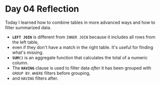 # Day 04 Reflection

Today I learned how to combine tables in more advanced ways and how to filter summarized data.

- **`LEFT JOIN`** is different from `INNER JOIN` because it includes all rows from the left table, 
- even if they don't have a match in the right table. It's useful for finding what's missing.
- **`SUM()`** is an aggregate function that calculates the total of a numeric column.
- The **`HAVING`** clause is used to filter data *after* it has been grouped with `GROUP BY`. `WHERE` filters before grouping, 
- and `HAVING` filters after.